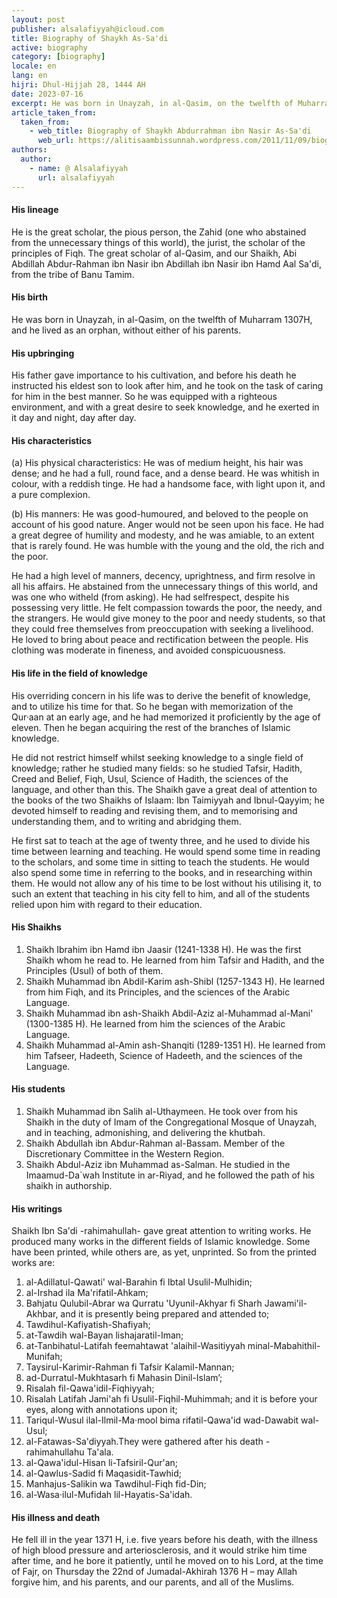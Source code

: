 ```yaml
---
layout: post
publisher: alsalafiyyah@icloud.com
title: Biography of Shaykh As-Sa'di
active: biography
category: [biography]
locale: en
lang: en
hijri: Dhul-Hijjah 28, 1444 AH
date: 2023-07-16
excerpt: He was born in Unayzah, in al-Qasim, on the twelfth of Muharram 1307H, and he lived as an orphan, without either of his parents.
article_taken_from: 
  taken_from:
    - web_title: Biography of Shaykh Abdurrahman ibn Nasir As-Sa'di
      web_url: https://alitisaambissunnah.wordpress.com/2011/11/09/biography-of-shaikh-abdur-rahmaan-ibn-naasir-as-sadee-rahimahullaah/
authors:
  author: 
    - name: @ Alsalafiyyah
      url: alsalafiyyah      
---
```


#### His lineage

He is the great scholar, the pious person, the Zahid (one who abstained from the unnecessary things of this world), the jurist, the scholar of the principles of Fiqh. The great scholar of al-Qasim, and our Shaikh, Abi Abdillah Abdur-Rahman ibn Nasir ibn Abdillah ibn Nasir ibn Hamd Aal Sa'di, from the tribe of Banu Tamim.

#### His birth

He was born in Unayzah, in al-Qasim, on the twelfth of Muharram 1307H, and he lived as an orphan, without either of his parents.

#### His upbringing

His father gave importance to his cultivation, and before his death he instructed his eldest son to look after him, and he took on the task of caring for him in the best manner. So he was equipped with a righteous environment, and with a great desire to seek knowledge, and he exerted in it day and night, day after day.

#### His characteristics

(a) His physical characteristics: He was of medium height, his hair was dense; and he had a full, round face, and a dense beard. He was whitish in colour, with a reddish tinge. He had a handsome face, with light upon it, and a pure complexion.

(b) His manners: He was good-humoured, and beloved to the people on account of his good nature. Anger would not be seen upon his face. He had a great degree of humility and modesty, and he was amiable, to an extent that is rarely found. He was humble with the young and the old, the rich and the poor.

He had a high level of manners, decency, uprightness, and firm resolve in all his affairs. He abstained from the unnecessary things of this world, and was one who witheld (from asking). He had selfrespect, despite his possessing very little. He felt compassion towards the poor, the needy, and the strangers. He would give money to the poor and needy students, so that they could free themselves from preoccupation with seeking a livelihood. He loved to bring about peace and rectification between the people. His clothing was moderate in fineness, and avoided conspicuousness.

#### His life in the field of knowledge

His overriding concern in his life was to derive the benefit of knowledge, and to utilize his time for that. So he began with memorization of the Qur·aan at an early age, and he had memorized it proficiently by the age of eleven. Then he began acquiring the rest of the branches of Islamic knowledge.

He did not restrict himself whilst seeking knowledge to a single field of knowledge; rather he studied many fields: so he studied Tafsir, Hadith, Creed and Belief, Fiqh, Usul, Science of Hadith, the sciences of the language, and other than this. The Shaikh gave a great deal of attention to the books of the two Shaikhs of Islaam: Ibn Taimiyyah and Ibnul-Qayyim; he devoted himself to reading and revising them, and to memorising and understanding them, and to writing and abridging them.

He first sat to teach at the age of twenty three, and he used to divide his time between learning and teaching. He would spend some time in reading to the scholars, and some time in sitting to teach the students. He would also spend some time in referring to the books, and in researching within them. He would not allow any of his time to be lost without his utilising it, to such an extent that teaching in his city fell to him, and all of the students relied upon him with regard to their education.

#### His Shaikhs

1. Shaikh Ibrahim ibn Hamd ibn Jaasir (1241-1338 H). He was the first Shaikh whom he read to. He learned from him Tafsir and Hadith, and the Principles (Usul) of both of them.
2. Shaikh Muhammad ibn Abdil-Karim ash-Shibl (1257-1343 H). He learned from him Fiqh, and its Principles, and the sciences of the Arabic Language.
3. Shaikh Muhammad ibn ash-Shaikh Abdil-Aziz al-Muhammad al-Mani' (1300-1385 H). He learned from him the sciences of the Arabic Language.
4. Shaikh Muhammad al-Amin ash-Shanqiti (1289-1351 H). He learned from him Tafseer, Hadeeth, Science of Hadeeth, and the sciences of the Language.

#### His students

1. Shaikh Muhammad ibn Salih al-Uthaymeen. He took over from his Shaikh in the duty of Imam of the Congregational Mosque of Unayzah, and in teaching, admonishing, and delivering the khutbah.
2. Shaikh Abdullah ibn Abdur-Rahman al-Bassam. Member of the Discretionary Committee in the Western Region.
3. Shaikh Abdul-Aziz ibn Muhammad as-Salman. He studied in the Imaamud-Da`wah Institute in ar-Riyad, and he followed the path of his shaikh in authorship.

#### His writings

Shaikh Ibn Sa'di -rahimahullah- gave great attention to writing works. He produced many works in the different fields of Islamic knowledge. Some have been printed, while others are, as yet, unprinted. So from the printed works are: 

1. al-Adillatul-Qawati' wal-Barahin fi Ibtal Usulil-Mulhidin;
2. al-Irshad ila Ma'rifatil-Ahkam;
3. Bahjatu Qulubil-Abrar wa Qurratu 'Uyunil-Akhyar fi Sharh Jawami'il-Akhbar, and it is presently being prepared and attended to;
4. Tawdihul-Kafiyatish-Shafiyah;
5. at-Tawdih wal-Bayan lishajaratil-Iman;
6. at-Tanbihatul-Latifah feemahtawat 'alaihil-Wasitiyyah minal-Mabahithil-Munifah;
7. Taysirul-Karimir-Rahman fi Tafsir Kalamil-Mannan;
8. ad-Durratul-Mukhtasarh fi Mahasin Dinil-Islam’;
9. Risalah fil-Qawa'idil-Fiqhiyyah;
10. Risalah Latifah Jami'ah fi Usulil-Fiqhil-Muhimmah; and it is before your eyes, along with annotations upon it;
11. Tariqul-Wusul ilal-Ilmil-Ma·mool bima rifatil-Qawa'id wad-Dawabit wal-Usul;
12. al-Fatawas-Sa'diyyah.They were gathered after his death -rahimahullahu Ta'ala.
13. al-Qawa'idul-Hisan li-Tafsiril-Qur'an;
14. al-Qawlus-Sadid fi Maqasidit-Tawhid;
15. Manhajus-Salikin wa Tawdihul-Fiqh fid-Din;
16. al-Wasa·ilul-Mufidah lil-Hayatis-Sa'idah.

#### His illness and death

He fell ill in the year 1371 H, i.e. five years before his death, with the illness of high blood pressure and arteriosclerosis, and it would strike him time after time, and he bore it patiently, until he moved on to his Lord, at the time of Fajr, on Thursday the 22nd of Jumadal-Akhirah 1376 H – may Allah forgive him, and his parents, and our parents, and all of the Muslims.
 
